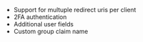 - Support for multuple redirect uris per client
- 2FA authentication
- Additional user fields
- Custom group claim name